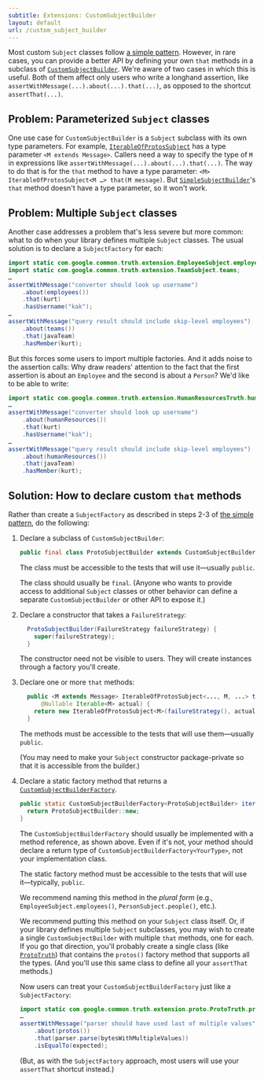 ```yaml
---
subtitle: Extensions: CustomSubjectBuilder
layout: default
url: /custom_subject_builder
---
```



Most custom `Subject` classes follow [a simple pattern](extension). However, in
rare cases, you can provide a better API by defining your own `that` methods in
a subclass of [`CustomSubjectBuilder`]. We're aware of two cases in which this
is useful. Both of them affect only users who write a longhand assertion, like
`assertWithMessage(...).about(...).that(...)`, as opposed to the shortcut
`assertThat(...)`.

## Problem: Parameterized `Subject` classes

One use case for `CustomSubjectBuilder` is a `Subject` subclass with its own
type parameters. For example, [`IterableOfProtosSubject`] has a type parameter
`<M extends Message>`. Callers need a way to specify the type of `M` in
expressions like `assertWithMessage(...).about(...).that(...)`. The way to do
that is for the `that` method to have a type parameter: `<M>
IterableOfProtosSubject<M …> that(M message)`. But [`SimpleSubjectBuilder`]'s
`that` method doesn't have a type parameter, so it won't work.

## Problem: Multiple `Subject` classes

Another case addresses a problem that's less severe but more common: what to do
when your library defines multiple `Subject` classes. The usual solution is to
declare a `SubjectFactory` for each:

```java
import static com.google.common.truth.extension.EmployeeSubject.employees;
import static com.google.common.truth.extension.TeamSubject.teams;
…
assertWithMessage("converter should look up username")
    .about(employees())
    .that(kurt)
    .hasUsername("kak");
…
assertWithMessage("query result should include skip-level employees")
    .about(teams())
    .that(javaTeam)
    .hasMember(kurt);
```

But this forces some users to import multiple factories. And it adds noise to
the assertion calls: Why draw readers' attention to the fact that the first
assertion is about an `Employee` and the second is about a `Person`? We'd like
to be able to write:

```java
import static com.google.common.truth.extension.HumanResourcesTruth.humanResources;
…
assertWithMessage("converter should look up username")
    .about(humanResources())
    .that(kurt)
    .hasUsername("kak");
…
assertWithMessage("query result should include skip-level employees")
    .about(humanResources())
    .that(javaTeam)
    .hasMember(kurt);
```

<!-- TODO(cpovirk): How do we feel about a multi-argument `that` method? -->

## Solution: How to declare custom `that` methods

Rather than create a `SubjectFactory` as described in steps 2-3 of [the simple
pattern](extension), do the following:

1.  Declare a subclass of `CustomSubjectBuilder`:

    ```java
    public final class ProtoSubjectBuilder extends CustomSubjectBuilder {…}
    ```

    The class must be accessible to the tests that will use it―usually `public`.

    The class should usually be `final`. (Anyone who wants to provide access to
    additional `Subject` classes or other behavior can define a separate
    `CustomSubjectBuilder` or other API to expose it.)

    <!-- TODO(cpovirk): Would we recommend nesting this class inside a Subject
         if it built only one kind of Subject? -->

2.  Declare a constructor that takes a `FailureStrategy`:

    ```java
      ProtoSubjectBuilder(FailureStrategy failureStrategy) {
        super(failureStrategy);
      }
    ```

    The constructor need not be visible to users. They will create instances
    through a factory you'll create.

3.  Declare one or more `that` methods:

    ```java
      public <M extends Message> IterableOfProtosSubject<..., M, ...> that(
          @Nullable Iterable<M> actual) {
        return new IterableOfProtosSubject<M>(failureStrategy(), actual);
      }
    ```

    The methods must be accessible to the tests that will use them―usually
    `public`.

    (You may need to make your `Subject` constructor package-private so that it
    is accessible from the builder.)

4.  Declare a static factory method that returns a
    [`CustomSubjectBuilderFactory`].

    ```java
    public static CustomSubjectBuilderFactory<ProtoSubjectBuilder> iterablesOfProtos() {
      return ProtoSubjectBuilder::new;
    }
    ```

    The `CustomSubjectBuilderFactory` should usually be implemented with a
    method reference, as shown above. Even if it's not, your method should
    declare a return type of `CustomSubjectBuilderFactory<YourType>`, not your
    implementation class.

    The static factory method must be accessible to the tests that will use
    it―typically, `public`.

    We recommend naming this method in the *plural form* (e.g.,
    `EmployeeSubject.employees()`, `PersonSubject.people()`, etc.).

    We recommend putting this method on your `Subject` class itself. Or, if your
    library defines multiple `Subject` subclasses, you may wish to create a
    single `CustomSubjectBuilder` with multiple `that` methods, one for each. If
    you go that direction, you'll probably create a single class (like
    [`ProtoTruth`]) that contains the `protos()` factory method that supports
    all the types. (And you'll use this same class to define all your
    `assertThat` methods.)

    Now users can treat your `CustomSubjectBuilderFactory` just like a
    `SubjectFactory`:

    ```java
    import static com.google.common.truth.extension.proto.ProtoTruth.protos;
    …
    assertWithMessage("parser should have used last of multiple values")
        .about(protos())
        .that(parser.parse(bytesWithMultipleValues))
        .isEqualTo(expected);
    ```

    (But, as with the `SubjectFactory` approach, most users will use your
    `assertThat` shortcut instead.)

<!-- References -->

[`IterableOfProtosSubject`]:         http://github.com/google/truth/blob/master/extensions/proto/src/main/java/com/google/common/truth/extensions/proto/IterableOfProtosSubject.java
[`ProtoTruth`]:         http://github.com/google/truth/blob/master/extensions/proto/src/main/java/com/google/common/truth/extensions/proto/ProtoTruth.java
[`CustomSubjectBuilder`]:    https://github.com/google/truth/blob/master/core/src/main/java/com/google/common/truth/CustomSubjectBuilder.java
[`CustomSubjectBuilderFactory`]:    https://github.com/google/truth/blob/master/core/src/main/java/com/google/common/truth/CustomSubjectBuilderFactory.java
[`SimpleSubjectBuilder`]:    https://github.com/google/truth/blob/master/core/src/main/java/com/google/common/truth/SimpleSubjectBuilder.java

